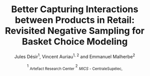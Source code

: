 <div align="center">

# Better Capturing Interactions between Products in Retail: Revisited Negative Sampling for Basket Choice Modeling


Jules Désir<sup>1</sup>, Vincent Auriau<sup>1, 2</sup> and Emmanuel Malherbe<sup>2</sup>

<sup>1</sup> <sub> Artefact Research Center </sub> <sup>2</sup> <sub>*MICS* - CentraleSupélec,</sub> 

</div>


